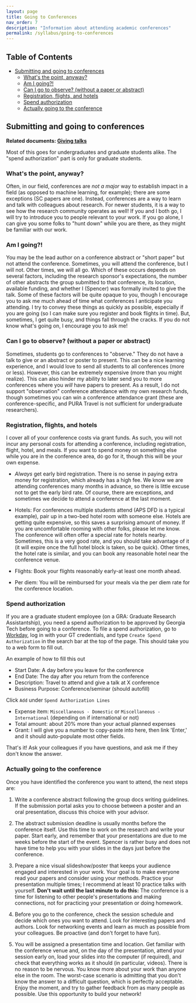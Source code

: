 ```yaml
---
layout: page
title: Going to Conferences
nav_order: 7
description: "Information about attending academic conferences"
permalink: /syllabus/going-to-conferences
---
```


<!-- START doctoc generated TOC please keep comment here to allow auto update -->
<!-- DON'T EDIT THIS SECTION, INSTEAD RE-RUN doctoc TO UPDATE -->
## Table of Contents

- [Submitting and going to conferences](#submitting-and-going-to-conferences)
  - [What's the point, anyway?](#whats-the-point-anyway)
  - [Am I going?!](#am-i-going)
  - [Can I go to observe? (without a paper or abstract)](#can-i-go-to-observe-without-a-paper-or-abstract)
  - [Registration, flights, and hotels](#registration-flights-and-hotels)
  - [Spend authorization](#spend-authorization)
  - [Actually going to the conference](#actually-going-to-the-conference)

<!-- END doctoc generated TOC please keep comment here to allow auto update -->

## Submitting and going to conferences

__Related documents: [Giving talks](giving-talks.md)__


Most of this goes for undergraduates and graduate students alike.
The "spend authorization" part is only for graduate students.

### What's the point, anyway?

Often, in our field, conferences are _not a major_ way to establish impact in a field (as opposed to machine learning, for example); there are some exceptions (SC papers are one).
Instead, conferences are a way to learn and talk with colleagues about research.
For newer students, it is a way to see how the research community operates as well!
If you and I both go, I will try to introduce you to people relevant to your work.
If you go alone, I can give you some folks to "hunt down" while you are there, as they might be familiar with our work.

### Am I going?!

You may be the lead author on a conference abstract or "short paper" but not attend the conference.
Sometimes, you will attend the conference, but I will not.
Other times, we will all go.
Which of these occurs depends on several factors, including the research sponsor's expectations, the number of other abstracts the group submitted to that conference, its location, available funding, and whether I (Spencer) was formally invited to give the talk.
Some of these factors will be quite opaque to you, though I encourage you to ask me much ahead of time what conferences I anticipate you attending.
I try to convey these things as quickly as possible, especially if you are going (so I can make sure you register and book flights in time).
But, sometimes, I get quite busy, and things fall through the cracks.
If you do not know what's going on, I encourage you to ask me!

### Can I go to observe? (without a paper or abstract)

Sometimes, students go to conferences to "observe."
They do not have a talk to give or an abstract or poster to present.
This can be a nice learning experience, and I would love to send all students to all conferences (more or less).
However, this can be extremely expensive (more than you might realize).
This can also hinder my ability to later send you to more conferences where you _will_ have papers to present.
As a result, I do not support "observation" conference attendance with my own research funds, though sometimes you can win a conference attendance grant (these are conference-specific, and PURA Travel is not sufficient for undergraduate researchers).

### Registration, flights, and hotels

I cover all of your conference costs via grant funds.
As such, you will not incur any personal costs for attending a conference, including registration, flight, hotel, and meals.
If you want to spend money on something else while you are in the conference area, do go for it, though this will be your own expense.

* _Always_ get early bird registration. There is no sense in paying extra money for registration, which already has a high fee.
We know we are attending conferences many months in advance, so there is little excuse not to get the early bird rate. Of course, there are exceptions, and sometimes we decide to attend a conference at the last moment.

* Hotels: For conferences multiple students attend (APS DFD is a typical example), pair up in a two-bed hotel room with someone else. Hotels are getting quite expensive, so this saves a surprising amount of money. If you are uncomfortable rooming with other folks, please let me know. The conference will often offer a special rate for hotels nearby. Sometimes, this is a very good rate, and you should take advantage of it (it will expire once the full hotel block is taken, so be quick). Other times, the hotel rate is similar, and you can book any reasonable hotel near the conference venue.

* Flights: Book your flights reasonably early-at least one month ahead.

* Per diem: You will be reimbursed for your meals via the per diem rate for the conference location.

### Spend authorization

If you are a graduate student employee (on a GRA: Graduate Research Assistantship), you need a spend authorization to be approved by Georgia Tech before going to a conference.
To file a spend authorization, go to [Workday](https://wd5.myworkday.com/gatech/d/home.htmld), log in with your GT credentials, and type `Create Spend Authorization` in the search bar at the top of the page.
This should take you to a web form to fill out.

An example of how to fill this out
* Start Date: A day before you leave for the conference
* End Date: The day after you return from the conference
* Description: Travel to attend and give a talk at X conference
* Business Purpose: Conference/seminar (should autofill) 

Click `Add` under `Spend Authorization Lines`
* Expense item: `Miscellaneous - Domestic` or `Miscellaneous - International` (depending on if international or not)
* Total amount: about 20% more than your actual planned expenses
* Grant: I will give you a number to copy-paste into here, then link 'Enter,' and it should auto-populate most other fields.

That's it! Ask your colleagues if you have questions, and ask me if they don't know the answer.

### Actually going to the conference

Once you have identified the conference you want to attend, the next steps are:  

1. Write a conference abstract following the group docs writing guidelines.
If the submission portal asks you to choose between a poster and an oral presentation, discuss this choice with your advisor.

2. The abstract submission deadline is usually months before the conference itself.
Use this time to work on the research and write your paper.
Start early, and remember that your presentations are due to me weeks before the start of the event.
Spencer is rather busy and does not have time to help you with your slides in the days just before the conference.

3. Prepare a nice visual slideshow/poster that keeps your audience engaged and interested in your work.
Your goal is to make everyone read your papers and consider using your methods.
Practice your presentation multiple times; I recommend at least 10 practice talks with yourself.
__Don't wait until the last minute to do this:__ The conference is a time for listening to other people's presentations and making connections, not for practicing your  presentation or doing homework.

4. Before you go to the conference, check the session schedule and decide which ones you want to attend.
Look for interesting papers and authors.
Look for networking events and learn as much as possible from your colleagues.
Be proactive (and don't forget to have fun).

5. You will be assigned a presentation time and location.
Get familiar with the conference venue and, on the day of the presentation, attend your session early on, load your slides into the computer (if required), and check that everything works as it should (in particular, videos).
There is no reason to be nervous.
You know more about your work than anyone else in the room.
The worst-case scenario is admitting that you don't know the answer to a difficult question, which is perfectly acceptable.
Enjoy the moment, and try to gather feedback from as many people as possible.
Use this opportunity to build your network!
